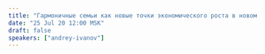 ```yaml
---
title: "Гармоничные семьи как новые точки экономического роста в новом времени"
date: "25 Jul 20 12:00 MSK"
draft: false
speakers: ["andrey-ivanov"]
---
```

